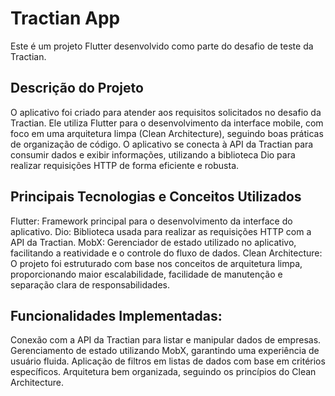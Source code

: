 
# Tractian App

Este é um projeto Flutter desenvolvido como parte do desafio de teste da Tractian.


## Descrição do Projeto


O aplicativo foi criado para atender aos requisitos solicitados no desafio da Tractian. Ele utiliza Flutter para o desenvolvimento da interface mobile, com foco em uma arquitetura limpa (Clean Architecture), seguindo boas práticas de organização de código. O aplicativo se conecta à API da Tractian para consumir dados e exibir informações, utilizando a biblioteca Dio para realizar requisições HTTP de forma eficiente e robusta.


## Principais Tecnologias e Conceitos Utilizados

Flutter: Framework principal para o desenvolvimento da interface do aplicativo.
Dio: Biblioteca usada para realizar as requisições HTTP com a API da Tractian.
MobX: Gerenciador de estado utilizado no aplicativo, facilitando a reatividade e o controle do fluxo de dados.
Clean Architecture: O projeto foi estruturado com base nos conceitos de arquitetura limpa, proporcionando maior escalabilidade, facilidade de manutenção e separação clara de responsabilidades.


## Funcionalidades Implementadas:

Conexão com a API da Tractian para listar e manipular dados de empresas.
Gerenciamento de estado utilizando MobX, garantindo uma experiência de usuário fluida.
Aplicação de filtros em listas de dados com base em critérios específicos.
Arquitetura bem organizada, seguindo os princípios do Clean Architecture.

